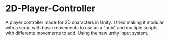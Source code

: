 # 2D-Player-Controller
A player controller made for 2D characters in Unity. I tried making it modular with a script with basic movements to use as a "hub" and multiple scripts with differente movements to add. Using the new unity input system.
